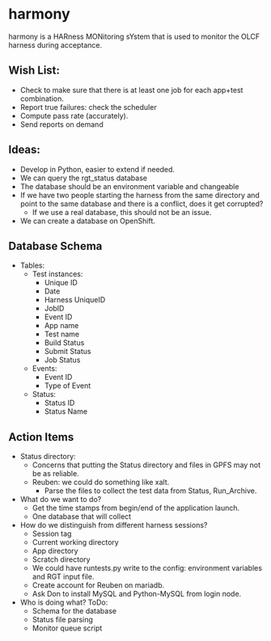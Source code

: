 # harmony

harmony is a HARness MONitoring sYstem that is used to monitor the OLCF harness
during acceptance.

## Wish List:
* Check to make sure that there is at least one job for each app+test 
  combination.
* Report true failures: check the scheduler
* Compute pass rate (accurately).
* Send reports on demand

## Ideas:
* Develop in Python, easier to extend if needed.
* We can query the rgt_status database
* The database should be an environment variable and changeable
* If we have two people starting the harness from the same directory and point 
to the same database and there is a conflict, does it get corrupted?
  * If we use a real database, this should not be an issue.
* We can create a database on OpenShift.

## Database Schema
- Tables:
  - Test instances:
    - Unique ID
    - Date
    - Harness UniqueID
    - JobID
    - Event ID
    - App name
    - Test name
    - Build Status
    - Submit Status
    - Job Status
  - Events:
    - Event ID
    - Type of Event
  - Status:
    - Status ID
    - Status Name
    
## Action Items
- Status directory:
  - Concerns that putting the Status directory and files in GPFS may not be as
    reliable.
  - Reuben: we could do something like xalt.
    - Parse the files to collect the test data from Status, Run_Archive.
- What do we want to do?
  - Get the time stamps from begin/end of the application launch.
  - One database that will collect 
- How do we distinguish from different harness sessions?
  - Session tag
  - Current working directory
  - App directory
  - Scratch directory
  - We could have runtests.py write to the config: environment variables and RGT
    input file.
  - Create account for Reuben on mariadb.
  - Ask Don to install MySQL and Python-MySQL from login node.
- Who is doing what? ToDo:
  - Schema for the database
  - Status file parsing
  - Monitor queue script
  

